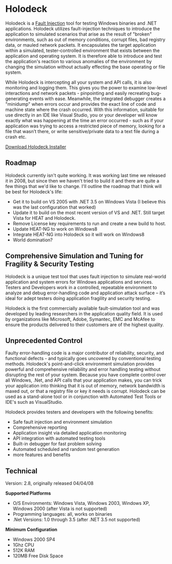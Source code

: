 Holodeck
========
Holodeck is a [Fault Injection](http://en.wikipedia.org/wiki/Fault_injection) tool for testing Windows binaries and .NET applications. Holodeck utilizes fault-injection techniques to introduce the application to simulated scenarios that arise as the result of "broken" environments, such as out of memory conditions, corrupt files, bad registry data, or mauled network packets. It encapsulates the target application within a simulated, tester-controlled environment that exists between the application and operating system. It is therefore able to introduce and test the application's reaction to various anomalies of the environment by changing the simulation without actually effecting the base operating or file system.

While Holodeck is intercepting all your system and API calls, it is also monitoring and logging them. This gives you the power to examine low-level interactions and network packets - pinpointing and easily recreating bug-generating events with ease. Meanwhile, the integrated debugger creates a "minidump" when errors occur and provides the exact line of code and machine state where the crash occurred. With this information, suitable for use directly in an IDE like Visual Studio, you or your developer will know exactly what was happening at the time an error occurred - such as if your application was trying to access a restricted piece of memory, looking for a file that wasn’t there, or write sensitive/private data to a text file during a crash etc.

[Download Holodeck Installer](https://github.com/SecurityInnovation/Holodeck/releases/download/v2.8.0/Holodeck-2_8_0.exe) 

Roadmap
--------------

Holodeck currently isn't quite working. It was working last time we released it in 2008, but since then we haven't tried to build it and there are quite a few things that we'd like to change. I'll outline the roadmap that I think will be best for Holodeck's life:

 - Get it to build on VS 2005 with .NET 3.5 on Windows Vista (I believe this was the last configuration that worked)
 - Update it to build on the most recent version of VS and .NET. Still target Vista for HEAT and Holodeck.
 - Remove License key requirements to run and create a new build to host.
 - Update HEAT-NG to work on Windows8
 - Integrate HEAT-NG into Holodeck so it will work on Windows8
 - World domination?


Comprehensive Simulation and Tuning for Fragility & Security Testing
--------------------

Holodeck is a unique test tool that uses fault injection to simulate real-world application and system errors for Windows applications and services. Testers and Developers work in a controlled, repeatable environment to analyze and debug error-handling code and application attack surface – it’s ideal for adept testers doing application fragility and security testing.

Holodeck is the first commercially available fault-simulation tool and was developed by leading researchers in the application quality field.  It is used by organizations like Microsoft, Adobe, Symantec, EMC and McAfee to ensure the products delivered to their customers are of the highest quality. 

Unprecedented Control
----------------------

Faulty error-handling code is a major contributor of reliability, security, and functional defects - and typically goes uncovered by conventional testing methods.   Holodeck's point-and-click environment simulation provides powerful and comprehensive reliability and error handling testing without disrupting the rest of your system. Because you have complete control over all Windows, .Net,  and API calls that your application makes, you can trick your application into thinking that it is out of memory, network bandwidth is maxed out, or that a registry file or key it needs is corrupt. Holodeck can be used as a stand-alone tool or in conjunction with Automated Test Tools or IDE's such as VisualStudio.

Holodeck provides testers and developers with the following benefits:

 - Safe fault injection and environment simulation
 - Comprehensive reporting
 - Application insight via detailed application monitoring
 - API integration with automated testing tools
 - Built-in debugger for fast problem solving
 - Automated scheduled and random test generation
 - more features and benefits

Technical
----------------

Version:  2.8, originally released 04/04/08
 
**Supported Platforms**

 - O/S Environments:  Windows Vista, Windows 2003, Windows XP, Windows 2000 (after Vista is not supported)
 - Programming languages:  all, works on binaries
 - .Net Versions:   1.0 through 3.5 (after .NET 3.5 not supported)

**Minimum Configuration**

 - Windows 2000 SP4
 - 1Ghz CPU
 - 512K RAM
 - 120MB Free Disk Space
